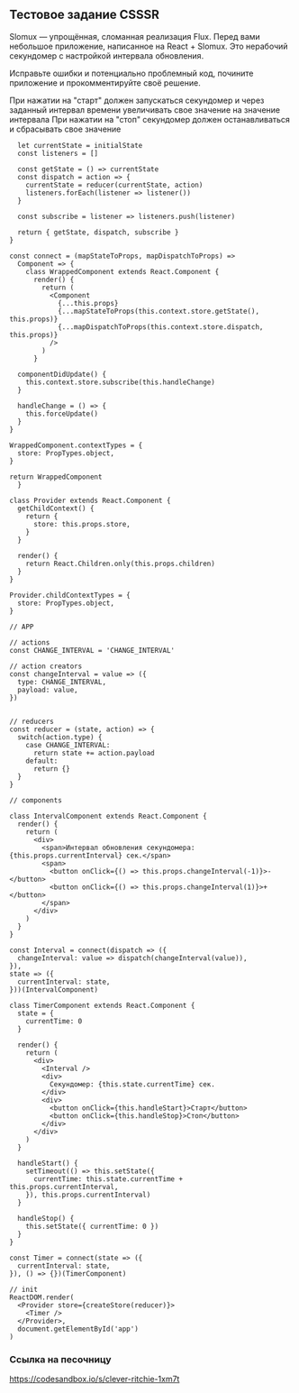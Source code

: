 ## Тестовое задание CSSSR
Slomux — упрощённая, сломанная реализация Flux.
Перед вами небольшое приложение, написанное на React + Slomux.
Это нерабочий секундомер с настройкой интервала обновления.

Исправьте ошибки и потенциально проблемный код, почините приложение и прокомментируйте своё решение.

При нажатии на "старт" должен запускаться секундомер и через заданный интервал времени увеличивать свое значение на значение интервала
При нажатии на "стоп" секундомер должен останавливаться и сбрасывать свое значение

```const createStore = (reducer, initialState) => {
  let currentState = initialState
  const listeners = []

  const getState = () => currentState
  const dispatch = action => {
    currentState = reducer(currentState, action)
    listeners.forEach(listener => listener())
  }

  const subscribe = listener => listeners.push(listener)

  return { getState, dispatch, subscribe }
}

const connect = (mapStateToProps, mapDispatchToProps) =>
  Component => {
    class WrappedComponent extends React.Component {
      render() {
        return (
          <Component
            {...this.props}
            {...mapStateToProps(this.context.store.getState(), this.props)}
            {...mapDispatchToProps(this.context.store.dispatch, this.props)}
          />
        )
      }

  componentDidUpdate() {
    this.context.store.subscribe(this.handleChange)
  }

  handleChange = () => {
    this.forceUpdate()
  }
}

WrappedComponent.contextTypes = {
  store: PropTypes.object,
}

return WrappedComponent
  }

class Provider extends React.Component {
  getChildContext() {
    return {
      store: this.props.store,
    }
  }
  
  render() {
    return React.Children.only(this.props.children)
  }
}

Provider.childContextTypes = {
  store: PropTypes.object,
}

// APP

// actions
const CHANGE_INTERVAL = 'CHANGE_INTERVAL'

// action creators
const changeInterval = value => ({
  type: CHANGE_INTERVAL,
  payload: value,
})


// reducers
const reducer = (state, action) => {
  switch(action.type) {
    case CHANGE_INTERVAL:
      return state += action.payload
    default:
      return {}
  }
}

// components

class IntervalComponent extends React.Component {
  render() {
    return (
      <div>
        <span>Интервал обновления секундомера: {this.props.currentInterval} сек.</span>
        <span>
          <button onClick={() => this.props.changeInterval(-1)}>-</button>
          <button onClick={() => this.props.changeInterval(1)}>+</button>
        </span>
      </div>
    )
  }
}

const Interval = connect(dispatch => ({
  changeInterval: value => dispatch(changeInterval(value)),
}),
state => ({
  currentInterval: state,
}))(IntervalComponent)

class TimerComponent extends React.Component {
  state = {
    currentTime: 0
  }

  render() {
    return (
      <div>
        <Interval />
        <div>
          Секундомер: {this.state.currentTime} сек.
        </div>
        <div>
          <button onClick={this.handleStart}>Старт</button>
          <button onClick={this.handleStop}>Стоп</button>
        </div>
      </div>
    )
  }

  handleStart() {
    setTimeout(() => this.setState({
      currentTime: this.state.currentTime + this.props.currentInterval,
    }), this.props.currentInterval)
  }
  
  handleStop() {
    this.setState({ currentTime: 0 })
  }
}

const Timer = connect(state => ({
  currentInterval: state,
}), () => {})(TimerComponent)

// init
ReactDOM.render(
  <Provider store={createStore(reducer)}>
    <Timer />
  </Provider>,
  document.getElementById('app')
)
```

### Ссылка на песочницу
https://codesandbox.io/s/clever-ritchie-1xm7t
